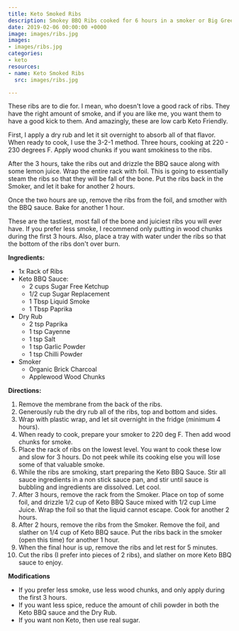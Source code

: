```yaml
---
title: Keto Smoked Ribs
description: Smokey BBQ Ribs cooked for 6 hours in a smoker or Big Green Egg.
date: 2019-02-06 00:00:00 +0000
image: images/ribs.jpg
images:
- images/ribs.jpg
categories:
- keto
resources:
- name: Keto Smoked Ribs
  src: images/ribs.jpg

---
```

These ribs are to die for.  I mean, who doesn't love a good rack of ribs.  They have the right amount of smoke, and if you are like me, you want them to have a good kick to them.  And amazingly, these are low carb Keto Friendly.

First, I apply a dry rub and let it sit overnight to absorb all of that flavor.  When ready to cook, I use the 3-2-1 method.  Three hours, cooking at 220 - 230 degrees F.  Apply wood chunks if you want smokiness to the ribs.

After the 3 hours, take the ribs out and drizzle the BBQ sauce along with some lemon juice.  Wrap the entire rack with foil.  This is going to essentially steam the ribs so that they will be fall of the bone.  Put the ribs back in the Smoker, and let it bake for another 2 hours.

Once the two hours are up, remove the ribs from the foil, and smother with the BBQ sauce.  Bake for another 1 hour.

These are the tastiest, most fall of the bone and juiciest ribs you will ever have.  If you prefer less smoke, I recommend only putting in wood chunks during the first 3 hours.  Also, place a tray with water under the ribs so that the bottom of the ribs don't over burn.

**Ingredients:**

* 1x Rack of Ribs
* Keto BBQ Sauce:
  * 2 cups Sugar Free Ketchup
  * 1/2 cup Sugar Replacement
  * 1 Tbsp Liquid Smoke
  * 1 Tbsp Paprika
* Dry Rub
  * 2 tsp Paprika
  * 1 tsp Cayenne
  * 1 tsp Salt
  * 1 tsp Garlic Powder
  * 1 tsp Chilli Powder
* Smoker
  * Organic Brick Charcoal
  * Applewood Wood Chunks

**Directions:**

 1. Remove the membrane from the back of the ribs.
 2. Generously rub the dry rub all of the ribs, top and bottom and sides.
 3. Wrap with plastic wrap, and let sit overnight in the fridge (minimum 4 hours).
 4. When ready to cook, prepare your smoker to 220 deg F.  Then add wood chunks for smoke.
 5. Place the rack of ribs on the lowest level.  You want to cook these low and slow for 3 hours.  Do not peek while its cooking else you will lose some of that valuable smoke.
 6. While the ribs are smoking, start preparing the Keto BBQ Sauce.  Stir all sauce ingredients in a non stick sauce pan, and stir until sauce is bubbling and ingredients are dissolved.  Let cool.
 7. After 3 hours, remove the rack from the Smoker.  Place on top of some foil, and drizzle 1/2 cup of Keto BBQ Sauce mixed with 1/2 cup Lime Juice.  Wrap the foil so that the liquid cannot escape.  Cook for another 2 hours.
 8. After 2 hours, remove the ribs from the Smoker.  Remove the foil, and slather on 1/4 cup of Keto BBQ sauce.  Put the ribs back in the smoker (open this time) for another 1 hour.
 9. When the final hour is up, remove the ribs and let rest for 5 minutes.
10. Cut the ribs (I prefer into pieces of 2 ribs), and slather on more Keto BBQ sauce to enjoy.

**Modifications**

* If you prefer less smoke, use less wood chunks, and only apply during the first 3 hours.
* If you want less spice, reduce the amount of chili powder in both the Keto BBQ sauce and the Dry Rub.
* If you want non Keto, then use real sugar.